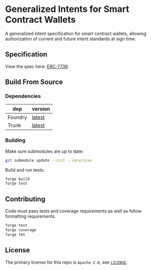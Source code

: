 # Generalized Intents for Smart Contract Wallets

<!-- Disable markdownlint for long lines. -->
<!-- markdownlint-disable-file MD013 -->

A generalized intent specification for smart contract wallets, allowing authorization of current and future intent standards at sign time.

## Specification

View the spec here: [ERC-7739](https://github.com/essential-contributions/EIPs/blob/master/EIPS/eip-7739.md).

## Build From Source

### Dependencies

| dep     | version                                                           |
| ------- | ----------------------------------------------------------------- |
| Foundry | [latest](https://book.getfoundry.sh/getting-started/installation) |
| Trunk   | [latest](https://docs.trunk.io/docs/install)                      |

### Building

Make sure submodules are up to date:

```sh
git submodule update --init --recursive
```

Build and run tests:

```sh
forge build
forge test
```

## Contributing

Code must pass tests and coverage requirements as well as follow formatting requirements.

```sh
forge test
forge coverage
forge fmt
```

## License

The primary license for this repo is `Apache-2.0`, see [`LICENSE`](./LICENSE).
